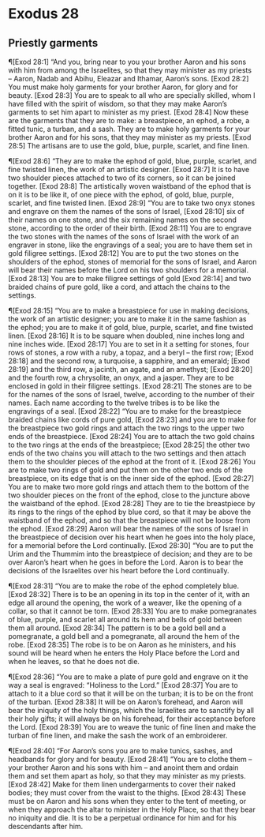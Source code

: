 # Exodus 28

## Priestly garments
¶[Exod 28:1] “And you, bring near to you your brother Aaron and his sons with him from among the Israelites, so that they may minister as my priests – Aaron, Nadab and Abihu, Eleazar and Ithamar, Aaron’s sons.
[Exod 28:2] You must make holy garments for your brother Aaron, for glory and for beauty.
[Exod 28:3] You are to speak to all who are specially skilled, whom I have filled with the spirit of wisdom, so that they may make Aaron’s garments to set him apart to minister as my priest.
[Exod 28:4] Now these are the garments that they are to make: a breastpiece, an ephod, a robe, a fitted tunic, a turban, and a sash. They are to make holy garments for your brother Aaron and for his sons, that they may minister as my priests.
[Exod 28:5] The artisans are to use the gold, blue, purple, scarlet, and fine linen.

¶[Exod 28:6] “They are to make the ephod of gold, blue, purple, scarlet, and fine twisted linen, the work of an artistic designer.
[Exod 28:7] It is to have two shoulder pieces attached to two of its corners, so it can be joined together.
[Exod 28:8] The artistically woven waistband of the ephod that is on it is to be like it, of one piece with the ephod, of gold, blue, purple, scarlet, and fine twisted linen.
[Exod 28:9] “You are to take two onyx stones and engrave on them the names of the sons of Israel,
[Exod 28:10] six of their names on one stone, and the six remaining names on the second stone, according to the order of their birth.
[Exod 28:11] You are to engrave the two stones with the names of the sons of Israel with the work of an engraver in stone, like the engravings of a seal; you are to have them set in gold filigree settings.
[Exod 28:12] You are to put the two stones on the shoulders of the ephod, stones of memorial for the sons of Israel, and Aaron will bear their names before the Lord on his two shoulders for a memorial.
[Exod 28:13] You are to make filigree settings of gold
[Exod 28:14] and two braided chains of pure gold, like a cord, and attach the chains to the settings.

¶[Exod 28:15] “You are to make a breastpiece for use in making decisions, the work of an artistic designer; you are to make it in the same fashion as the ephod; you are to make it of gold, blue, purple, scarlet, and fine twisted linen.
[Exod 28:16] It is to be square when doubled, nine inches long and nine inches wide.
[Exod 28:17] You are to set in it a setting for stones, four rows of stones, a row with a ruby, a topaz, and a beryl – the first row;
[Exod 28:18] and the second row, a turquoise, a sapphire, and an emerald;
[Exod 28:19] and the third row, a jacinth, an agate, and an amethyst;
[Exod 28:20] and the fourth row, a chrysolite, an onyx, and a jasper. They are to be enclosed in gold in their filigree settings.
[Exod 28:21] The stones are to be for the names of the sons of Israel, twelve, according to the number of their names. Each name according to the twelve tribes is to be like the engravings of a seal.
[Exod 28:22] “You are to make for the breastpiece braided chains like cords of pure gold,
[Exod 28:23] and you are to make for the breastpiece two gold rings and attach the two rings to the upper two ends of the breastpiece.
[Exod 28:24] You are to attach the two gold chains to the two rings at the ends of the breastpiece;
[Exod 28:25] the other two ends of the two chains you will attach to the two settings and then attach them to the shoulder pieces of the ephod at the front of it.
[Exod 28:26] You are to make two rings of gold and put them on the other two ends of the breastpiece, on its edge that is on the inner side of the ephod.
[Exod 28:27] You are to make two more gold rings and attach them to the bottom of the two shoulder pieces on the front of the ephod, close to the juncture above the waistband of the ephod.
[Exod 28:28] They are to tie the breastpiece by its rings to the rings of the ephod by blue cord, so that it may be above the waistband of the ephod, and so that the breastpiece will not be loose from the ephod.
[Exod 28:29] Aaron will bear the names of the sons of Israel in the breastpiece of decision over his heart when he goes into the holy place, for a memorial before the Lord continually.
[Exod 28:30] “You are to put the Urim and the Thummim into the breastpiece of decision; and they are to be over Aaron’s heart when he goes in before the Lord. Aaron is to bear the decisions of the Israelites over his heart before the Lord continually.

¶[Exod 28:31] “You are to make the robe of the ephod completely blue.
[Exod 28:32] There is to be an opening in its top in the center of it, with an edge all around the opening, the work of a weaver, like the opening of a collar, so that it cannot be torn.
[Exod 28:33] You are to make pomegranates of blue, purple, and scarlet all around its hem and bells of gold between them all around.
[Exod 28:34] The pattern is to be a gold bell and a pomegranate, a gold bell and a pomegranate, all around the hem of the robe.
[Exod 28:35] The robe is to be on Aaron as he ministers, and his sound will be heard when he enters the Holy Place before the Lord and when he leaves, so that he does not die.

¶[Exod 28:36] “You are to make a plate of pure gold and engrave on it the way a seal is engraved: “Holiness to the Lord.”
[Exod 28:37] You are to attach to it a blue cord so that it will be on the turban; it is to be on the front of the turban.
[Exod 28:38] It will be on Aaron’s forehead, and Aaron will bear the iniquity of the holy things, which the Israelites are to sanctify by all their holy gifts; it will always be on his forehead, for their acceptance before the Lord.
[Exod 28:39] You are to weave the tunic of fine linen and make the turban of fine linen, and make the sash the work of an embroiderer.

¶[Exod 28:40] “For Aaron’s sons you are to make tunics, sashes, and headbands for glory and for beauty.
[Exod 28:41] “You are to clothe them – your brother Aaron and his sons with him – and anoint them and ordain them and set them apart as holy, so that they may minister as my priests.
[Exod 28:42] Make for them linen undergarments to cover their naked bodies; they must cover from the waist to the thighs.
[Exod 28:43] These must be on Aaron and his sons when they enter to the tent of meeting, or when they approach the altar to minister in the Holy Place, so that they bear no iniquity and die. It is to be a perpetual ordinance for him and for his descendants after him.
